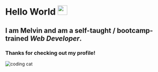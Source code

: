 # Hello World  <img src="https://i.gifer.com/origin/f9/f90fc85cf18e351c565692dcb1c0feeb_w200.webp" width="30px">

## I am Melvin and am a **self-taught** / **bootcamp-trained** _Web Developer_. <br>
### Thanks for checking out my profile!

![coding cat](https://media4.giphy.com/media/13HBDT4QSTpveU/200w.gif?cid=6c09b952ljt3oosq8qexev3uif4pupoohp6mts1ssi1rvntl&rid=200w.gif&ct=g)
